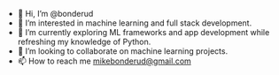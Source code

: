 - 👋 Hi, I’m @bonderud
- 👀 I’m interested in machine learning and full stack development.
- 🌱 I’m currently exploring ML frameworks and app development while refreshing my knowledge of Python.
- 💞️ I’m looking to collaborate on machine learning projects.
- 📫 How to reach me mikebonderud@gmail.com
